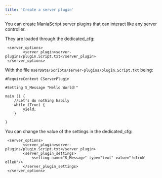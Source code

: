 ```yaml
---
title: 'Create a server plugin'
---
```


You can create ManiaScript server plugins that can interact like any server controller. 

They are loaded through the dedicated_cfg:
```
 <server_options>
        <server_plugin>server-plugins/plugin.Script.txt</server_plugin>
 </server_options>
```

With the file `UserData/Scripts/server-plugins/plugin.Script.txt` being:

```
#RequireContext CServerPlugin

#Setting S_Message "Hello World!"

main () {
    //Let's do nothing hapily
    while (True) {
        yield;
    }

}
```

You can change the value of the settings in the dedicated_cfg:

```
 <server_options>
        <server_plugin>server-plugins/plugin.Script.txt</server_plugin>
		<server_plugin_settings>
            <setting name="S_Message" type="text" value="!dlroW olleH"/>
        </server_plugin_settings>
 </server_options>
```